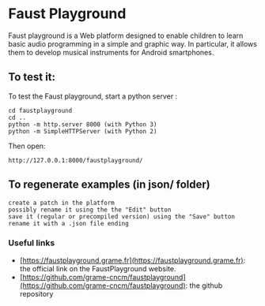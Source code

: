 # Faust Playground

Faust playground is a Web platform designed to enable children to learn basic audio programming in a simple and graphic way. In particular, it allows them to develop musical instruments for Android smartphones.


## To test it:

To test the Faust playground, start a python server :

	cd faustplayground
	cd ..
	python -m http.server 8000 (with Python 3)
	python -m SimpleHTTPServer (with Python 2)

Then open:

	http://127.0.0.1:8000/faustplayground/

## To regenerate examples (in json/ folder)

    create a patch in the platform
    possibly rename it using the the "Edit" button
    save it (regular or precompiled version) using the "Save" button
    rename it with a .json file ending

### Useful links

- [https://faustplayground.grame.fr](https://faustplayground.grame.fr): the official link on the FaustPlayground website. 
- [https://github.com/grame-cncm/faustplayground](https://github.com/grame-cncm/faustplayground): the github repository
